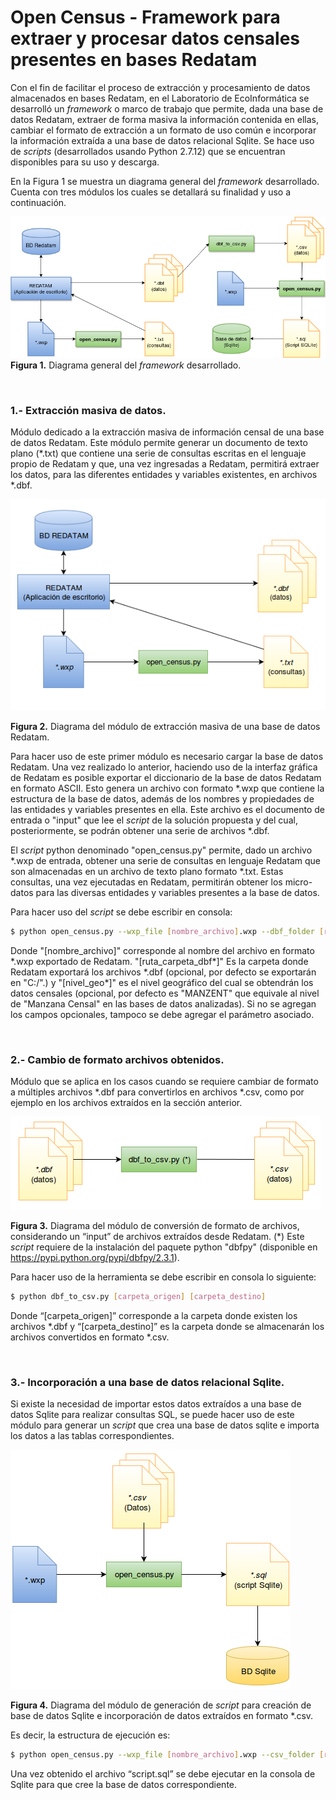 # Open Census - Framework para extraer y procesar datos censales presentes en bases Redatam

Con el fin de facilitar el proceso de extracción y procesamiento de datos almacenados en bases Redatam, en el Laboratorio de EcoInformática se desarrolló un _framework_ o marco de trabajo que permite, dada una base de datos Redatam, extraer de forma masiva la información contenida en ellas, cambiar el formato de extracción a un formato de uso común e incorporar la información extraída a una base de datos relacional Sqlite. Se hace uso de _scripts_ (desarrollados usando Python 2.7.12) que se encuentran disponibles para su uso y descarga.

En la Figura 1 se muestra un diagrama general del _framework_ desarrollado. Cuenta con tres módulos los cuales se detallará su finalidad y uso a continuación.

![Figura 1](imgs/G1.png)
**Figura 1.** Diagrama general del _framework_ desarrollado.

</br>

### 1.- Extracción masiva de datos. ###

Módulo dedicado a la extracción masiva de información censal de una base de datos Redatam. Este módulo permite generar un documento de texto plano (*.txt) que contiene una serie de consultas escritas en el lenguaje propio de Redatam y que, una vez ingresadas a Redatam, permitirá extraer los datos, para las diferentes entidades y variables existentes, en archivos *.dbf.

![Figura 2](imgs/M1.png)

**Figura 2.** Diagrama del módulo de extracción masiva de una base de datos Redatam.

Para hacer uso de este primer módulo es necesario cargar la base de datos Redatam. Una vez realizado lo anterior, haciendo uso de la interfaz gráfica de Redatam es posible exportar el diccionario de la base de datos Redatam en formato ASCII. Esto genera un archivo con formato *.wxp que contiene la estructura de la base de datos, además de los nombres y propiedades de las entidades y variables presentes en ella. Este archivo es el documento de entrada o "input" que lee el _script_ de la solución propuesta y del cual, posteriormente, se podrán obtener una serie de archivos *.dbf.

El _script_ python denominado "open_census.py" permite, dado un archivo *.wxp de entrada, obtener una serie de consultas en lenguaje Redatam que son almacenadas en un archivo de texto plano formato *.txt. Estas consultas, una vez ejecutadas en Redatam, permitirán obtener los micro-datos para las diversas entidades y variables presentes a la base de datos.

Para hacer uso del _script_ se debe escribir en consola:

```bash
$ python open_census.py --wxp_file [nombre_archivo].wxp --dbf_folder [ruta_carpeta_dbf*] --level [nivel_geo*]
```

Donde "[nombre_archivo]" corresponde al nombre del archivo en formato \*.wxp exportado de Redatam. "[ruta_carpeta_dbf\*]" Es la carpeta donde Redatam exportará los archivos \*.dbf (opcional, por defecto se exportarán en "C:/".) y "[nivel_geo\*]" es el nivel geográfico del cual se obtendrán los datos censales (opcional, por defecto es "MANZENT" que equivale al nivel de "Manzana Censal" en las bases de datos analizadas). Si no se agregan los campos opcionales, tampoco se debe agregar el parámetro asociado.


</br>

### 2.- Cambio de formato archivos obtenidos. ###

Módulo que se aplica en los casos cuando se requiere cambiar de formato a múltiples archivos *.dbf para convertirlos en archivos *.csv, como por ejemplo en los archivos extraídos en la sección anterior.

![Figura 3](imgs/M2.png)

**Figura 3.** Diagrama del módulo de conversión de formato de archivos, considerando un “input” de archivos extraídos desde Redatam. (\*) Este _script_ requiere de la instalación del paquete python "dbfpy" (disponible en https://pypi.python.org/pypi/dbfpy/2.3.1).


Para hacer uso de la herramienta se debe escribir en consola lo siguiente:


```bash
$ python dbf_to_csv.py [carpeta_origen] [carpeta_destino]
```


Donde “[carpeta_origen]” corresponde a la carpeta donde existen los archivos *.dbf y “[carpeta_destino]” es la carpeta donde se almacenarán los archivos convertidos en formato *.csv.

</br>

### 3.- Incorporación a una base de datos relacional Sqlite. ###

Si existe la necesidad de importar estos datos extraídos a una base de datos Sqlite para realizar consultas SQL, se puede hacer uso de este módulo para generar un _script_ que crea una base de datos sqlite e importa los datos a las tablas correspondientes.


![Figura 4](imgs/M3.png)

**Figura 4.** Diagrama del módulo de generación de _script_ para creación de base de datos Sqlite e incorporación de datos extraídos en formato *.csv.

Es decir, la estructura de ejecución es:

```bash
$ python open_census.py --wxp_file [nombre_archivo].wxp --csv_folder [ruta_carpeta_csv] --script
```

Una vez obtenido el archivo “script.sql” se debe ejecutar en la consola de Sqlite para que cree la base de datos correspondiente.
